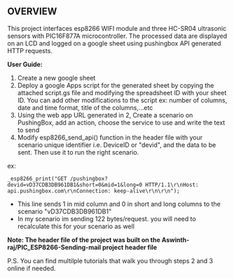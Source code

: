 ## OVERVIEW
This project interfaces esp8266 WIFI module and three HC-SR04 ultrasonic sensors with PIC16F877A microcontroller. The processed data are displayed on an LCD and logged on a google sheet using pushingbox API generated HTTP requests.

**User Guide:**
1) Create a new google sheet
2) Deploy a google Apps script for the generated sheet by copying the attached script.gs file and modifying the spreadsheet ID with your sheet ID. You can add other modifications to the script ex: number of columns, date and time format, title of the columns,...etc
3) Using the web app URL generated in 2, Create a scenario on PushingBox, add an action, choose the service to use and write the text to send
4) Modify esp8266_send_api() function in the header file with your scenario unique identifier i.e. DeviceID or "devid", and the data to be sent. Then use it to run the right scenario.

ex:
```
_esp8266_print("GET /pushingbox?devid=vD37CDB3DB961DB1&short=0&mid=1&long=0 HTTP/1.1\r\nHost: api.pushingbox.com\r\nConnection: keep-alive\r\n\r\n");
```
  
  * This line sends 1 in mid column and 0 in short and long columns to the scenario "vD37CDB3DB961DB1"
  * In my scenario im sending 122 bytes/request. you will need to recalculate this for your scenario as well

**Note: The header file of the project was built on the Aswinth-raj/PIC_ESP8266-Sending-mail project header file**

P.S. You can find multilple tutorials that walk you through steps 2 and 3 online if needed.
